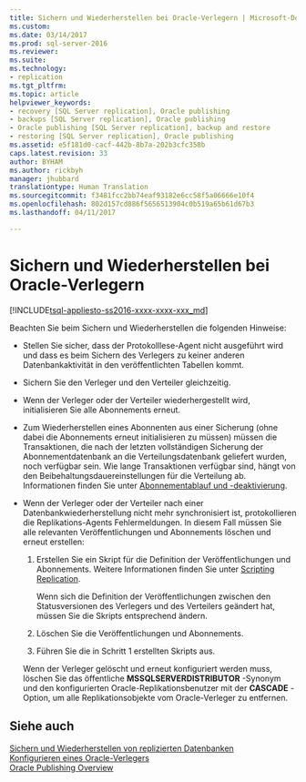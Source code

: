 ```yaml
---
title: Sichern und Wiederherstellen bei Oracle-Verlegern | Microsoft-Dokumentation
ms.custom: 
ms.date: 03/14/2017
ms.prod: sql-server-2016
ms.reviewer: 
ms.suite: 
ms.technology:
- replication
ms.tgt_pltfrm: 
ms.topic: article
helpviewer_keywords:
- recovery [SQL Server replication], Oracle publishing
- backups [SQL Server replication], Oracle publishing
- Oracle publishing [SQL Server replication], backup and restore
- restoring [SQL Server replication], Oracle publishing
ms.assetid: e5f181d0-cacf-442b-8b7a-202b3cfc358b
caps.latest.revision: 33
author: BYHAM
ms.author: rickbyh
manager: jhubbard
translationtype: Human Translation
ms.sourcegitcommit: f3481fcc2bb74eaf93182e6cc58f5a06666e10f4
ms.openlocfilehash: 802d157cd886f5656513904c0b519a65b61d67b3
ms.lasthandoff: 04/11/2017

---
```

# <a name="backup-and-restore-for-oracle-publishers"></a>Sichern und Wiederherstellen bei Oracle-Verlegern
[!INCLUDE[tsql-appliesto-ss2016-xxxx-xxxx-xxx_md](../../../includes/tsql-appliesto-ss2016-xxxx-xxxx-xxx-md.md)]

  Beachten Sie beim Sichern und Wiederherstellen die folgenden Hinweise:  
  
-   Stellen Sie sicher, dass der Protokolllese-Agent nicht ausgeführt wird und dass es beim Sichern des Verlegers zu keiner anderen Datenbankaktivität in den veröffentlichten Tabellen kommt.  
  
-   Sichern Sie den Verleger und den Verteiler gleichzeitig.  
  
-   Wenn der Verleger oder der Verteiler wiederhergestellt wird, initialisieren Sie alle Abonnements erneut.  
  
-   Zum Wiederherstellen eines Abonnenten aus einer Sicherung (ohne dabei die Abonnements erneut initialisieren zu müssen) müssen die Transaktionen, die nach der letzten vollständigen Sicherung der Abonnementdatenbank an die Verteilungsdatenbank geliefert wurden, noch verfügbar sein. Wie lange Transaktionen verfügbar sind, hängt von den Beibehaltungsdauereinstellungen für die Verteilung ab. Informationen finden Sie unter [Abonnementablauf und -deaktivierung](../../../relational-databases/replication/subscription-expiration-and-deactivation.md).  
  
-   Wenn der Verleger oder der Verteiler nach einer Datenbankwiederherstellung nicht mehr synchronisiert ist, protokollieren die Replikations-Agents Fehlermeldungen. In diesem Fall müssen Sie alle relevanten Veröffentlichungen und Abonnements löschen und erneut erstellen:  
  
    1.  Erstellen Sie ein Skript für die Definition der Veröffentlichungen und Abonnements. Weitere Informationen finden Sie unter [Scripting Replication](../../../relational-databases/replication/scripting-replication.md).  
  
         Wenn sich die Definition der Veröffentlichungen zwischen den Statusversionen des Verlegers und des Verteilers geändert hat, müssen Sie die Skripts entsprechend ändern.  
  
    2.  Löschen Sie die Veröffentlichungen und Abonnements.  
  
    3.  Führen Sie die in Schritt 1 erstellten Skripts aus.  
  
     Wenn der Verleger gelöscht und erneut konfiguriert werden muss, löschen Sie das öffentliche **MSSQLSERVERDISTRIBUTOR** -Synonym und den konfigurierten Oracle-Replikationsbenutzer mit der **CASCADE** -Option, um alle Replikationsobjekte vom Oracle-Verleger zu entfernen.  
  
## <a name="see-also"></a>Siehe auch  
 [Sichern und Wiederherstellen von replizierten Datenbanken](../../../relational-databases/replication/administration/back-up-and-restore-replicated-databases.md)   
 [Konfigurieren eines Oracle-Verlegers](../../../relational-databases/replication/non-sql/configure-an-oracle-publisher.md)   
 [Oracle Publishing Overview](../../../relational-databases/replication/non-sql/oracle-publishing-overview.md)  
  
  

